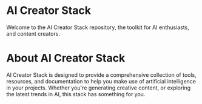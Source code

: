 # AI Creator Stack
Welcome to the AI Creator Stack repository, the toolkit for AI enthusiasts, and content creators.

# About AI Creator Stack
AI Creator Stack is designed to provide a comprehensive collection of tools, resources, and documentation to help you make use of artificial intelligence in your projects. Whether you're generating creative content, or exploring the latest trends in AI, this stack has something for you.
